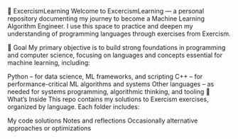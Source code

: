 🧠 ExcercismLearning
Welcome to ExcercismLearning — a personal repository documenting my journey to become a Machine Learning Algorithm Engineer. I use this space to practice and deepen my understanding of programming languages through exercises from Exercism.

🎯 Goal
My primary objective is to build strong foundations in programming and computer science, focusing on languages and concepts essential for machine learning, including:

Python – for data science, ML frameworks, and scripting
C++ – for performance-critical ML algorithms and systems
Other languages – as needed for systems programming, algorithmic thinking, and tooling
🧪 What’s Inside
This repo contains my solutions to Exercism exercises, organized by language. Each folder includes:

My code solutions
Notes and reflections
Occasionally alternative approaches or optimizations
